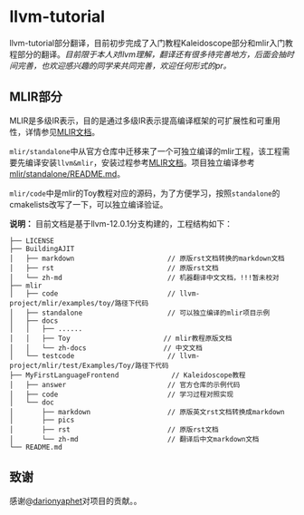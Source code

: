 # llvm-tutorial
llvm-tutorial部分翻译，目前初步完成了入门教程Kaleidoscope部分和mlir入门教程部分的翻译。*目前限于本人对llvm理解，翻译还有很多待完善地方，后面会抽时间完善，也欢迎感兴趣的同学来共同完善，欢迎任何形式的pr。*

## MLIR部分
MLIR是多级IR表示，目的是通过多级IR表示提高编译框架的可扩展性和可重用性，详情参见[MLIR文档](https://mlir.llvm.org/getting_started/)。

`mlir/standalone`中从官方仓库中迁移来了一个可独立编译的mlir工程，该工程需要先编译安装`llvm&mlir`，安装过程参考[MLIR文档](https://mlir.llvm.org/getting_started/)。项目独立编译参考[mlir/standalone/README.md](./mlir/standalone/README.md)。

`mlir/code`中是mlir的Toy教程对应的源码，为了方便学习，按照`standalone`的cmakelists改写了一下，可以独立编译验证。

**说明：**
目前文档是基于llvm-12.0.1分支构建的，工程结构如下：
```
├── LICENSE
├── BuildingAJIT
│   ├── markdown                       // 原版rst文档转换的markdown文档
│   ├── rst                            // 原版rst文档
│   └── zh-md                          // 机器翻译中文文档，!!!暂未校对
├── mlir
│   ├── code                           // llvm-project/mlir/examples/toy/路径下代码
│   ├── standalone                     // 可以独立编译的mlir项目示例
│   ├── docs
│   │   ├── ......
│   │   ├── Toy                       // mlir教程原版文档
│   │   └── zh-docs                   // 中文文档
│   └── testcode                       // llvm-project/mlir/test/Examples/Toy/路径下代码
├── MyFirstLanguageFrontend             // Kaleidoscope教程
│   ├── answer                         // 官方仓库的示例代码
│   ├── code                           // 学习过程对照实现
│   └── doc
│       ├── markdown                   // 原版英文rst文档转换成markdown
│       ├── pics
│       ├── rst                        // 原版rst文档
│       └── zh-md                      // 翻译后中文markdown文档
└── README.md
```

## 致谢
感谢@[darionyaphet](https://github.com/darionyaphet)对项目的贡献。。
